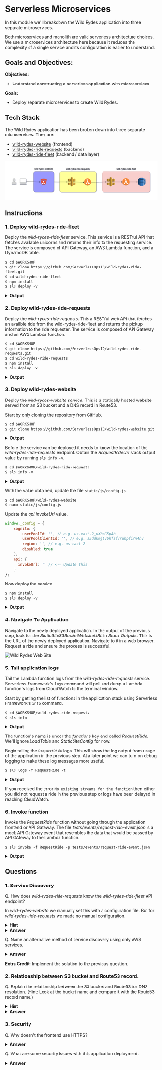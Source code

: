 # Serverless Microservices

In this module we'll breakdown the Wild Rydes application into three separate microservices.

Both microservices and monolith are valid serverless architecture choices. We use a microservices architecture here because it reduces the complexity of a single service and its configuration is easier to understand.

## Goals and Objectives:

**Objectives:**
* Understand constructing a serverless application with microservices

**Goals:**
* Deploy separate microservices to create Wild Rydes.

## Tech Stack

The Wild Rydes application has been broken down into three separate microservices. They are:

* [wild-rydes-website](https://github.com/ServerlessOpsIO/wild-rydes-website) (frontend)
* [wild-rydes-ride-requests](https://github.com/ServerlessOpsIO/wild-rydes-ride-requests) (backend)
* [wild-rydes-ride-fleet](https://github.com/ServerlessOpsIO/wild-rydes-ride-fleet) (backend / data layer)

![Wild Rydes Microservices](../../images/wild-rydes-arch.png)

## Instructions

### 1. Deploy wild-rydes-ride-fleet

Deploy the _wild-rydes-ride-fleet_ service. This service is a RESTful API that fetches available unicorns and returns their info to the requesting service. The service is composed of API Gateway, an AWS Lambda function, and a DynamoDB table.

```
$ cd $WORKSHOP
$ git clone https://github.com/ServerlessOpsIO/wild-rydes-ride-fleet.git
$ cd wild-rydes-ride-fleet
$ npm install
$ sls deploy -v
```
<details>
<summary><strong>Output</strong></summary>
<p>

```
$ cd $WORKSHOP

$ git clone https://github.com/ServerlessOpsIO/wild-rydes-ride-fleet.git
Cloning into 'wild-rydes-ride-fleet'...
remote: Counting objects: 30, done.
remote: Total 30 (delta 0), reused 0 (delta 0), pack-reused 30
Unpacking objects: 100% (30/30), done.

$ cd wild-rydes-ride-fleet

$ npm install
npm notice created a lockfile as package-lock.json. You should commit this file.
npm WARN wild-rydes-ride-fleet@0.1.0 No repository field.
npm WARN wild-rydes-ride-fleet@0.1.0 No license field.

added 62 packages in 6.523s

$ sls deploy -v
Serverless: Installing required Python packages with python3.6...
Serverless: Linking required Python packages...
Serverless: Packaging service...
Serverless: Excluding development dependencies...
Serverless: Unlinking required Python packages...
Serverless: Creating Stack...
Serverless: Checking Stack create progress...
CloudFormation - CREATE_IN_PROGRESS - AWS::CloudFormation::Stack - wild-rydes-ride-fleet-dev
CloudFormation - CREATE_IN_PROGRESS - AWS::S3::Bucket - ServerlessDeploymentBucket
CloudFormation - CREATE_IN_PROGRESS - AWS::S3::Bucket - ServerlessDeploymentBucket
CloudFormation - CREATE_COMPLETE - AWS::S3::Bucket - ServerlessDeploymentBucket
CloudFormation - CREATE_COMPLETE - AWS::CloudFormation::Stack - wild-rydes-ride-fleet-dev
Serverless: Stack create finished...
Serverless: Uploading CloudFormation file to S3...
Serverless: Uploading artifacts...
Serverless: Uploading service .zip file to S3 (689.43 KB)...
Serverless: Validating template...
Serverless: Updating Stack...
Serverless: Checking Stack update progress...
CloudFormation - UPDATE_IN_PROGRESS - AWS::CloudFormation::Stack - wild-rydes-ride-fleet-dev
CloudFormation - CREATE_IN_PROGRESS - AWS::ApiGateway::RestApi - ApiGatewayRestApi
CloudFormation - CREATE_IN_PROGRESS - AWS::Logs::LogGroup - RequestUnicornLogGroup
CloudFormation - CREATE_IN_PROGRESS - AWS::DynamoDB::Table - UnicornsTable
CloudFormation - CREATE_IN_PROGRESS - AWS::Logs::LogGroup - LoadTableLogGroup
CloudFormation - CREATE_IN_PROGRESS - AWS::ApiGateway::RestApi - ApiGatewayRestApi
CloudFormation - CREATE_IN_PROGRESS - AWS::DynamoDB::Table - UnicornsTable
CloudFormation - CREATE_IN_PROGRESS - AWS::Logs::LogGroup - RequestUnicornLogGroup
CloudFormation - CREATE_IN_PROGRESS - AWS::Logs::LogGroup - LoadTableLogGroup
CloudFormation - CREATE_COMPLETE - AWS::ApiGateway::RestApi - ApiGatewayRestApi
CloudFormation - CREATE_COMPLETE - AWS::Logs::LogGroup - RequestUnicornLogGroup
CloudFormation - CREATE_COMPLETE - AWS::Logs::LogGroup - LoadTableLogGroup
CloudFormation - CREATE_IN_PROGRESS - AWS::ApiGateway::Resource - ApiGatewayResourceUnicorn
CloudFormation - CREATE_IN_PROGRESS - AWS::ApiGateway::Resource - ApiGatewayResourceUnicorn
CloudFormation - CREATE_COMPLETE - AWS::ApiGateway::Resource - ApiGatewayResourceUnicorn
CloudFormation - CREATE_COMPLETE - AWS::DynamoDB::Table - UnicornsTable
CloudFormation - CREATE_IN_PROGRESS - AWS::IAM::Role - IamRoleLambdaExecution
CloudFormation - CREATE_IN_PROGRESS - AWS::IAM::Role - IamRoleLambdaExecution
CloudFormation - CREATE_COMPLETE - AWS::IAM::Role - IamRoleLambdaExecution
CloudFormation - CREATE_IN_PROGRESS - AWS::Lambda::Function - RequestUnicornLambdaFunction
CloudFormation - CREATE_IN_PROGRESS - AWS::Lambda::Function - LoadTableLambdaFunction
CloudFormation - CREATE_IN_PROGRESS - AWS::Lambda::Function - RequestUnicornLambdaFunction
CloudFormation - CREATE_IN_PROGRESS - AWS::Lambda::Function - LoadTableLambdaFunction
CloudFormation - CREATE_COMPLETE - AWS::Lambda::Function - RequestUnicornLambdaFunction
CloudFormation - CREATE_COMPLETE - AWS::Lambda::Function - LoadTableLambdaFunction
CloudFormation - CREATE_IN_PROGRESS - AWS::Lambda::Version - LoadTableLambdaVersion5fr0DX1HHGoWLbaJTg0RXRTBadW8LfbMIBmdXQ56k
CloudFormation - CREATE_IN_PROGRESS - AWS::Lambda::Permission - RequestUnicornLambdaPermissionApiGateway
CloudFormation - CREATE_IN_PROGRESS - AWS::Lambda::Version - RequestUnicornLambdaVersionvLmtICalmdSbSyY1qfPQXgLF1rfMxdYvoT42f0GhXo
CloudFormation - CREATE_IN_PROGRESS - AWS::ApiGateway::Method - ApiGatewayMethodUnicornGet
CloudFormation - CREATE_IN_PROGRESS - Custom::LoadTable - LoadTable
CloudFormation - CREATE_IN_PROGRESS - AWS::Lambda::Version - LoadTableLambdaVersion5fr0DX1HHGoWLbaJTg0RXRTBadW8LfbMIBmdXQ56k
CloudFormation - CREATE_IN_PROGRESS - AWS::Lambda::Permission - RequestUnicornLambdaPermissionApiGateway
CloudFormation - CREATE_IN_PROGRESS - AWS::ApiGateway::Method - ApiGatewayMethodUnicornGet
CloudFormation - CREATE_COMPLETE - AWS::Lambda::Version - LoadTableLambdaVersion5fr0DX1HHGoWLbaJTg0RXRTBadW8LfbMIBmdXQ56k
CloudFormation - CREATE_IN_PROGRESS - AWS::Lambda::Version - RequestUnicornLambdaVersionvLmtICalmdSbSyY1qfPQXgLF1rfMxdYvoT42f0GhXo
CloudFormation - CREATE_COMPLETE - AWS::ApiGateway::Method - ApiGatewayMethodUnicornGet
CloudFormation - CREATE_COMPLETE - AWS::Lambda::Version - RequestUnicornLambdaVersionvLmtICalmdSbSyY1qfPQXgLF1rfMxdYvoT42f0GhXo
CloudFormation - CREATE_IN_PROGRESS - Custom::LoadTable - LoadTable
CloudFormation - CREATE_IN_PROGRESS - AWS::ApiGateway::Deployment - ApiGatewayDeployment1536099832325
CloudFormation - CREATE_COMPLETE - Custom::LoadTable - LoadTable
CloudFormation - CREATE_IN_PROGRESS - AWS::ApiGateway::Deployment - ApiGatewayDeployment1536099832325
CloudFormation - CREATE_COMPLETE - AWS::ApiGateway::Deployment - ApiGatewayDeployment1536099832325
CloudFormation - CREATE_COMPLETE - AWS::Lambda::Permission - RequestUnicornLambdaPermissionApiGateway
CloudFormation - UPDATE_COMPLETE_CLEANUP_IN_PROGRESS - AWS::CloudFormation::Stack - wild-rydes-ride-fleet-dev
CloudFormation - UPDATE_COMPLETE - AWS::CloudFormation::Stack - wild-rydes-ride-fleet-dev
Serverless: Stack update finished...
Service Information
service: wild-rydes-ride-fleet
stage: dev
region: us-east-1
stack: wild-rydes-ride-fleet-dev
api keys:
  None
endpoints:
  GET - https://4xihl63ff9.execute-api.us-east-1.amazonaws.com/dev/unicorn
functions:
  RequestUnicorn: wild-rydes-ride-fleet-dev-RequestUnicorn
  LoadTable: wild-rydes-ride-fleet-dev-LoadTable

Stack Outputs
RequestUnicornLambdaFunctionQualifiedArn: arn:aws:lambda:us-east-1:144121712529:function:wild-rydes-ride-fleet-dev-RequestUnicorn:6
LoadTableLambdaFunctionQualifiedArn: arn:aws:lambda:us-east-1:144121712529:function:wild-rydes-ride-fleet-dev-LoadTable:6
RequestUnicornUrl: https://4xihl63ff9.execute-api.us-east-1.amazonaws.com/dev/unicorn
ServiceEndpoint: https://4xihl63ff9.execute-api.us-east-1.amazonaws.com/dev
ServerlessDeploymentBucketName: wild-rydes-ride-fleet-de-serverlessdeploymentbuck-1ndj0rcyltqzc
```
</p>
</details>

### 2. Deploy wild-rydes-ride-requests

Deploy the _wild-rydes-ride-requests_. This a RESTful web API that fetches an availble ride from the wild-rydes-ride-fleet and returns the pickup information to the ride requester. The service is composed of API Gateway and an AWS Lambda function.
```
$ cd $WORKSHOP
$ git clone https://github.com/ServerlessOpsIO/wild-rydes-ride-requests.git
$ cd wild-rydes-ride-requests
$ npm install
$ sls deploy -v
```
<details>
<summary><strong>Output</strong></summary>
<p>

```
$ cd $WORKSHOP

$ git clone https://github.com/ServerlessOpsIO/wild-rydes-ride-requests.git
Cloning into 'wild-rydes-ride-requests'...
remote: Counting objects: 243, done.
remote: Compressing objects: 100% (7/7), done.
remote: Total 243 (delta 2), reused 4 (delta 0), pack-reused 234
Receiving objects: 100% (243/243), 47.40 KiB | 7.90 MiB/s, done.
Resolving deltas: 100% (112/112), done.

$ cd wild-rydes-ride-requests

$ npm install
npm notice created a lockfile as package-lock.json. You should commit this file.
npm WARN wild-rydes-ride-requests-backend@0.1.0 No repository field.
npm WARN wild-rydes-ride-requests-backend@0.1.0 No license field.

added 75 packages in 13.486s

$ sls deploy -v
Serverless: Installing required Python packages with python3.6...
Serverless: Linking required Python packages...
Serverless: Packaging service...
Serverless: Excluding development dependencies...
Serverless: Unlinking required Python packages...
Serverless: Creating Stack...
Serverless: Checking Stack create progress...
CloudFormation - CREATE_IN_PROGRESS - AWS::CloudFormation::Stack - wild-rydes-ride-requests-dev
CloudFormation - CREATE_IN_PROGRESS - AWS::S3::Bucket - ServerlessDeploymentBucket
CloudFormation - CREATE_IN_PROGRESS - AWS::S3::Bucket - ServerlessDeploymentBucket
CloudFormation - CREATE_COMPLETE - AWS::S3::Bucket - ServerlessDeploymentBucket
CloudFormation - CREATE_COMPLETE - AWS::CloudFormation::Stack - wild-rydes-ride-requests-dev
Serverless: Stack create finished...
Serverless: Uploading CloudFormation file to S3...
Serverless: Uploading artifacts...
Serverless: Uploading service .zip file to S3 (685.87 KB)...
Serverless: Validating template...
Serverless: Updating Stack...
Serverless: Checking Stack update progress...
CloudFormation - UPDATE_IN_PROGRESS - AWS::CloudFormation::Stack - wild-rydes-ride-requests-dev
CloudFormation - CREATE_IN_PROGRESS - AWS::Logs::LogGroup - RequestRideLogGroup
CloudFormation - CREATE_IN_PROGRESS - AWS::IAM::Role - IamRoleLambdaExecution
CloudFormation - CREATE_IN_PROGRESS - AWS::ApiGateway::RestApi - ApiGatewayRestApi
CloudFormation - CREATE_IN_PROGRESS - AWS::Logs::LogGroup - RequestRideLogGroup
CloudFormation - CREATE_IN_PROGRESS - AWS::IAM::Role - IamRoleLambdaExecution
CloudFormation - CREATE_IN_PROGRESS - AWS::ApiGateway::RestApi - ApiGatewayRestApi
CloudFormation - CREATE_COMPLETE - AWS::ApiGateway::RestApi - ApiGatewayRestApi
CloudFormation - CREATE_COMPLETE - AWS::Logs::LogGroup - RequestRideLogGroup
CloudFormation - CREATE_IN_PROGRESS - AWS::ApiGateway::Resource - ApiGatewayResourceRide
CloudFormation - CREATE_IN_PROGRESS - AWS::ApiGateway::Resource - ApiGatewayResourceRide
CloudFormation - CREATE_COMPLETE - AWS::ApiGateway::Resource - ApiGatewayResourceRide
CloudFormation - CREATE_IN_PROGRESS - AWS::ApiGateway::Method - ApiGatewayMethodRideOptions
CloudFormation - CREATE_IN_PROGRESS - AWS::ApiGateway::Method - ApiGatewayMethodRideOptions
CloudFormation - CREATE_COMPLETE - AWS::ApiGateway::Method - ApiGatewayMethodRideOptions
CloudFormation - CREATE_COMPLETE - AWS::IAM::Role - IamRoleLambdaExecution
CloudFormation - CREATE_IN_PROGRESS - AWS::Lambda::Function - RequestRideLambdaFunction
CloudFormation - CREATE_IN_PROGRESS - AWS::Lambda::Function - RequestRideLambdaFunction
CloudFormation - CREATE_COMPLETE - AWS::Lambda::Function - RequestRideLambdaFunction
CloudFormation - CREATE_IN_PROGRESS - AWS::Lambda::Version - RequestRideLambdaVersionF81KfaimE71OTtBZVo9O9ybM5mCaqGDAmDTyWnzrE
CloudFormation - CREATE_IN_PROGRESS - AWS::ApiGateway::Method - ApiGatewayMethodRidePost
CloudFormation - CREATE_IN_PROGRESS - AWS::Lambda::Permission - RequestRideLambdaPermissionApiGateway
CloudFormation - CREATE_IN_PROGRESS - AWS::ApiGateway::Method - ApiGatewayMethodRidePost
CloudFormation - CREATE_IN_PROGRESS - AWS::Lambda::Permission - RequestRideLambdaPermissionApiGateway
CloudFormation - CREATE_IN_PROGRESS - AWS::Lambda::Version - RequestRideLambdaVersionF81KfaimE71OTtBZVo9O9ybM5mCaqGDAmDTyWnzrE
CloudFormation - CREATE_COMPLETE - AWS::ApiGateway::Method - ApiGatewayMethodRidePost
CloudFormation - CREATE_COMPLETE - AWS::Lambda::Version - RequestRideLambdaVersionF81KfaimE71OTtBZVo9O9ybM5mCaqGDAmDTyWnzrE
CloudFormation - CREATE_IN_PROGRESS - AWS::ApiGateway::Deployment - ApiGatewayDeployment1536102676661
CloudFormation - CREATE_IN_PROGRESS - AWS::ApiGateway::Deployment - ApiGatewayDeployment1536102676661
CloudFormation - CREATE_COMPLETE - AWS::ApiGateway::Deployment - ApiGatewayDeployment1536102676661
CloudFormation - CREATE_COMPLETE - AWS::Lambda::Permission - RequestRideLambdaPermissionApiGateway
CloudFormation - UPDATE_COMPLETE_CLEANUP_IN_PROGRESS - AWS::CloudFormation::Stack - wild-rydes-ride-requests-dev
CloudFormation - UPDATE_COMPLETE - AWS::CloudFormation::Stack - wild-rydes-ride-requests-dev
Serverless: Stack update finished...
Service Information
service: wild-rydes-ride-requests
stage: dev
region: us-east-1
stack: wild-rydes-ride-requests-dev
api keys:
  None
endpoints:
  POST - https://mczbcnxzy9.execute-api.us-east-1.amazonaws.com/dev/ride
functions:
  RequestRide: wild-rydes-ride-requests-dev-RequestRide

Stack Outputs
RequestRideLambdaFunctionQualifiedArn: arn:aws:lambda:us-east-1:144121712529:function:wild-rydes-ride-requests-dev-RequestRide:39
ServiceEndpoint: https://mczbcnxzy9.execute-api.us-east-1.amazonaws.com/dev
ServerlessDeploymentBucketName: wild-rydes-ride-requests-serverlessdeploymentbuck-1skl69l5q39o8
RequestRideUrl: https://mczbcnxzy9.execute-api.us-east-1.amazonaws.com/dev/ride
```
</p>
</details>

### 3. Deploy wild-rydes-website

Deploy the _wild-rydes-website service_. This is a statically hosted website served from an S3 bucket and a DNS record in Route53.

Start by only cloning the repository from GitHub.
```
$ cd $WORKSHOP
$ git clone https://github.com/ServerlessOpsIO/wild-rydes-website.git
```

<details>
<summary><strong>Output</strong></summary>
<p>

```
$ cd $WORKSHOP

$ git clone https://github.com/ServerlessOpsIO/wild-rydes-website.git
Cloning into 'wild-rydes-website'...
remote: Counting objects: 191, done.
remote: Compressing objects: 100% (3/3), done.
remote: Total 191 (delta 0), reused 1 (delta 0), pack-reused 188
Receiving objects: 100% (191/191), 9.46 MiB | 3.81 MiB/s, done.
Resolving deltas: 100% (60/60), done.
```
</p>
</details>


Before the service can be deployed it needs to know the location of the _wild-rydes-ride-requests_ endpoint. Obtain the _RequestRideUrl_ stack output value by running `sls info -v`.
```
$ cd $WORKSHOP/wild-rydes-ride-requests
$ sls info -v
```
<details>
<summary><strong>Output</strong></summary>
<p>

```
$ cd $WORKSHOP/wild-rydes-ride-requests

$ sls info -v
Service Information
service: wild-rydes-ride-requests
stage: dev
region: us-east-1
stack: wild-rydes-ride-requests-dev
api keys:
  None
endpoints:
  POST - https://mczbcnxzy9.execute-api.us-east-1.amazonaws.com/dev/ride
functions:
  RequestRide: wild-rydes-ride-requests-dev-RequestRide

Stack Outputs
RequestRideLambdaFunctionQualifiedArn: arn:aws:lambda:us-east-1:144121712529:function:wild-rydes-ride-requests-dev-RequestRide:39
ServiceEndpoint: https://mczbcnxzy9.execute-api.us-east-1.amazonaws.com/dev
ServerlessDeploymentBucketName: wild-rydes-ride-requests-serverlessdeploymentbuck-1skl69l5q39o8
RequestRideUrl: https://mczbcnxzy9.execute-api.us-east-1.amazonaws.com/dev/ride
```
</p>
</details>

With the value obtained, update the file `static/js/config.js`
```
$ cd $WORKSHOP/wild-rydes-website
$ nano static/js/config.js
```

Update the _api.invokeUrl_ value.
```javascript
window._config = {
    cognito: {
        userPoolId: '', // e.g. us-east-2_uXboG5pAb
        userPoolClientId: '', // e.g. 25ddkmj4v6hfsfvruhpfi7n4hv
        region: '', // e.g. us-east-2
        disabled: true
    },
    api: {
      invokeUrl: '' // <-- Update this,
    }
};
```

Now deploy the service.
```
$ npm install
$ sls deploy -v
```

<details>
<summary><strong>Output</strong></summary>
<p>

```
$ npm install
npm notice created a lockfile as package-lock.json. You should commit this file.
npm WARN wild-rydes-website@0.1.0 No repository field.

added 39 packages in 8.96s

$ sls deploy -v
Serverless: Packaging service...
Serverless: Creating Stack...
Serverless: Checking Stack create progress...
CloudFormation - CREATE_IN_PROGRESS - AWS::CloudFormation::Stack - wild-rydes-website-dev
CloudFormation - CREATE_IN_PROGRESS - AWS::S3::Bucket - ServerlessDeploymentBucket
CloudFormation - CREATE_IN_PROGRESS - AWS::S3::Bucket - ServerlessDeploymentBucket
CloudFormation - CREATE_COMPLETE - AWS::S3::Bucket - ServerlessDeploymentBucket
CloudFormation - CREATE_COMPLETE - AWS::CloudFormation::Stack - wild-rydes-website-dev
Serverless: Stack create finished...
Serverless: Uploading CloudFormation file to S3...
Serverless: Uploading artifacts...
Serverless: Validating template...
Serverless: Updating Stack...
Serverless: Checking Stack update progress...
CloudFormation - UPDATE_IN_PROGRESS - AWS::CloudFormation::Stack - wild-rydes-website-dev
CloudFormation - CREATE_IN_PROGRESS - AWS::S3::Bucket - StaticSite
CloudFormation - CREATE_IN_PROGRESS - AWS::S3::Bucket - StaticSite
CloudFormation - CREATE_COMPLETE - AWS::S3::Bucket - StaticSite
CloudFormation - CREATE_IN_PROGRESS - AWS::S3::BucketPolicy - StaticSiteS3BucketPolicy
CloudFormation - CREATE_IN_PROGRESS - AWS::Route53::RecordSet - DnsRecord
CloudFormation - CREATE_IN_PROGRESS - AWS::Route53::RecordSet - DnsRecord
CloudFormation - CREATE_IN_PROGRESS - AWS::S3::BucketPolicy - StaticSiteS3BucketPolicy
CloudFormation - CREATE_COMPLETE - AWS::S3::BucketPolicy - StaticSiteS3BucketPolicy
CloudFormation - CREATE_COMPLETE - AWS::Route53::RecordSet - DnsRecord
CloudFormation - UPDATE_COMPLETE_CLEANUP_IN_PROGRESS - AWS::CloudFormation::Stack - wild-rydes-website-dev
CloudFormation - UPDATE_COMPLETE - AWS::CloudFormation::Stack - wild-rydes-website-dev
Serverless: Stack update finished...
Service Information
service: wild-rydes-website
stage: dev
region: us-east-1
stack: wild-rydes-website-dev
api keys:
  None
endpoints:
  None
functions:
  None

Stack Outputs
StaticSiteS3BucketName: wild-rydes-website-dev.dev.training.serverlessops.io
StaticSiteS3BucketWebsiteURL: http://wild-rydes-website-dev.dev.training.serverlessops.io
ServerlessDeploymentBucketName: wild-rydes-website-dev-serverlessdeploymentbucket-l46q9ht76whe

S3 Sync: Syncing directories and S3 prefixes...
...........
S3 Sync: Synced.
```
</p>
</details>

### 4. Navigate To Application

Navigate to the newly deployed application. In the output of the previous step, look for the _StaticSiteS3BucketWebsiteURL_ in _Stack Outputs_. This is the URL of the newly deployed application.  Navigate to it in a web browser. Request a ride and ensure the process is successful.


![Wild Rydes Web Site](../../images/wild-rydes-site.png)


### 5. Tail application logs

Tail the Lambda function logs from the _wild-rydes-ride-requests_ service. Serverless Framework's `logs` command will poll and dump a Lambda function's logs from CloudWatch to the terminal window.

Start by getting the list of functions in the application stack using Serverless Framework's `info` command.

```
$ cd $WORKSHOP/wild-rydes-ride-requests
$ sls info
```
<details>
<summary><strong>Output</strong></summary>
<p>

```
Service Information
service: wild-rydes-ride-requests
stage: dev
region: us-east-1
stack: wild-rydes-ride-requests-dev
api keys:
  None
endpoints:
  POST - https://a0wh3ig8vh.execute-api.us-east-1.amazonaws.com/dev/ride
functions:
  RequestRide: wild-rydes-ride-requests-dev-RequestRide
  LoadTable: wild-rydes-ride-requests-dev-LoadTable
  StaticSiteConfig: wild-rydes-ride-requests-dev-StaticSiteConfig
```
</p>
</details>

The function's name is under the _functions_ key and called _RequestRide_. We'll ignore _LoadTable_ and _StaticSiteConfig_ for now.

Begin tailing the `RequestRide` logs. This will show the log output from usage of the application in the previous step. At a later point we can turn on debug logging to make these log messages more useful.

```
$ sls logs -f RequestRide -t
```

<details>
<summary><strong>Output</strong></summary>
<p>

```
START RequestId: 77b19fd4-b0a2-11e8-b482-8d4eb39f3e0a Version: $LATEST
2018-09-05 00:27:27.772 (+00:00)        77b19fd4-b0a2-11e8-b482-8d4eb39f3e0a    [INFO]  Starting new HTTPS connection (1): o51ha7h9fa.execute-api.us-east-1.amazonaws.com
END RequestId: 77b19fd4-b0a2-11e8-b482-8d4eb39f3e0a
REPORT RequestId: 77b19fd4-b0a2-11e8-b482-8d4eb39f3e0a  Duration: 857.58 ms     Billed Duration: 900 ms         Memory Size: 128 MB     Max Memory Used: 24 MB

START RequestId: de28da92-b0a2-11e8-8b20-e97d4c435322 Version: $LATEST
2018-09-05 00:30:19.339 (+00:00)        de28da92-b0a2-11e8-8b20-e97d4c435322    [INFO]  Starting new HTTPS connection (1): o51ha7h9fa.execute-api.us-east-1.amazonaws.com
END RequestId: de28da92-b0a2-11e8-8b20-e97d4c435322
REPORT RequestId: de28da92-b0a2-11e8-8b20-e97d4c435322  Duration: 381.62 ms     Billed Duration: 400 ms         Memory Size: 128 MB     Max Memory Used: 24 MB
```
</p>
</details>

If you received the error `No existing streams for the function` then either you did not request a ride in the previous step or logs have been delayed in reaching CloudWatch.


### 6. Invoke function

Invoke the _RequestRide_ function without going through the application frontend or API Gateway. The file _tests/events/request-ride-event.json_ is a mock API Gateway event that resembles the data that would be passed by API GAteway to the Lambda function.

```
$ sls invoke -f RequestRide -p tests/events/request-ride-event.json
```

<details>
<summary><strong>Output</strong></summary>
<p>

```json
{
    "statusCode": 201,
    "body": "{\"RideId\": \"30c565ea-a494-11e8-a910-425746ae81de\", \"Unicorn\": {\"Name\": \"Shadowfax\", \"Color\": \"White\"}, \"RequestTime\": \"2018-08-20 16:15:01.515825\"}",
    "headers": {
        "Access-Control-Allow-Origin": "*"
    }
}
```
</p>
</details>

## Questions

### 1. Service Discovery

Q. How does _wild-rydes-ride-requests_ know the _wild-rydes-ride-fleet_ API endpoint?

In _wild-rydes-website_ we manually set this with a configuration file. But for _wild-rydes-ride-requests_ we made no manual configuration.

<details>
<summary><strong>Hint</strong></summary>
<p>

Serverless Framework has a variety of ways to declare variables.

* [Serverless Framework - Variables](https://serverless.com/framework/docs/providers/aws/guide/variables/)
</p>
</details>

<details>
<summary><strong>Answer</strong></summary>
<p>

In the [serverless.yml]() file for _wild-rydes-ride-requests_ we lookup the RequestUnicornUrl CloudFormation stack output for the _wild-rydes-ride-fleet_ service.

```yaml
custom:
  stage: "${opt:stage, env:SLS_STAGE, 'dev'}"
  profile: "${opt:aws-profile, env:AWS_PROFILE, env:AWS_DEFAULT_PROFILE, 'default'}"
  log_level: "${env:LOG_LEVEL, 'INFO'}"

  request_unicorn_url: "${cf:wild-rydes-ride-fleet-${self:custom.stage}.RequestUnicornUrl}"
```

Further down in the functions section we set an environmental variable called *REQUEST_UNICORN_URL*.
```yaml
functions:
  RequestRide:
    handler: handlers/request_ride.handler
    description: "Request a ride."
    memorySize: 128
    timeout: 30
    environment:
      REQUEST_UNICORN_URL: "${self:custom.request_unicorn_url}"
    events:
      - http:
          path: /ride
          method: post
          cors: true
```

Finally, *handlers/request_ride.py* reads that environmental variable on startup.

```python
REQUEST_UNICORN_URL = os.environ.get('REQUEST_UNICORN_URL')

def _get_unicorn(url=REQUEST_UNICORN_URL):
    '''Return a unicorn from the fleet'''
    unicorn = requests.get(REQUEST_UNICORN_URL)
    return unicorn.json()
```
</p>
</details>


Q. Name an alternative method of service discovery using only AWS services.
<details>
<summary><strong>Answer</strong></summary>
<p>

The [AWS Systems Manager Parameter Store](https://docs.aws.amazon.com/systems-manager/latest/userguide/systems-manager-paramstore.html) service is one way if storing this information. This service let's you store key/value pairs which can be looked up using using [Serverless Framework](https://serverless.com/framework/docs/providers/aws/guide/variables/#reference-variables-using-the-ssm-parameter-store). You can even have a service create a key/value pair using [CloudFormation](https://docs.aws.amazon.com/AWSCloudFormation/latest/UserGuide/aws-resource-ssm-parameter.html).
</p>
</details>

**Extra Credit:** Implement the solution to the previous question.

### 2. Relationship between S3 bucket and Route53 record.

Q. Explain the relationship between the S3 bucket and Route53 for DNS resolution. (Hint: Look at the bucket name and compare it with the Route53 record name.)
<details>
<summary><strong>Hint</strong></summary>
<p>

* [Setting up a Static Website Using a Custom Domain](https://docs.aws.amazon.com/AmazonS3/latest/dev/website-hosting-custom-domain-walkthrough.html)
</p>
</details>

<details>
<summary><strong>Answer</strong></summary>
<p>

Our website frontend uses S3's static website hosting capabilities. This requires the name of the S3 bucket to be a fully qualified domain name and for is to create a DNS record on a Route53 zone of ours.

The relevant _serverless.yml_ configuration is here:

```yaml
custom:
  hostedZoneName: "${env:SLS_HOSTED_ZONE_NAME, 'dev.training.serverlessops.io'}"
  bucketName: "${self:service}-${self:custom.stage}.${self:custom.hostedZoneName}"
```

```yaml
    StaticSite:
      Type: AWS::S3::Bucket
      Properties:
        AccessControl: PublicRead
        BucketName: ${self:custom.bucketName}
        WebsiteConfiguration:
          IndexDocument: index.html
          ErrorDocument: error.html
```

```yaml
    DnsRecord:
      Type: "AWS::Route53::RecordSet"
      Properties:
        AliasTarget:
          DNSName: s3-website-us-east-1.amazonaws.com
          # Additional region zone IDs and DNS names found here:
          # https://docs.aws.amazon.com/general/latest/gr/rande.html#s3_region
          HostedZoneId: Z3AQBSTGFYJSTF    # us-east-1
        HostedZoneName: ${self:custom.hostedZoneName}.
        Name:
          Ref: StaticSite
        Type: 'A'
```
</p>
</details>

### 3. Security

Q. Why doesn't the frontend use HTTPS?
<details>
<summary><strong>Answer</strong></summary>
<p>

The SSL certificate for S3 only supports Amazon S3's own domain names. To use an SSL cert with our own domain name we'd need to use AWS CloudFront as our CDN and have it serve content from our S3 bucket. Deploying CloudFront can be time consuming so it was dropped from this module.
</p>
</details>

Q. What are some security issues with this application deployment.

<details>
<summary><strong>Answer</strong></summary>
<p>
Some of note are:

* There's no account verification or even signup.
* _wild-rydes-ride-requests_ and _wild-rides-ride-fleet_ APIs have no authentication and authorization on them.
* the aforementioned lack of SSL.

</p>
</details>

